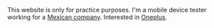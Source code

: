 This website is only for practice purposes.
I'm a mobile device tester working for a [Mexican company](http://www.motslatam.com/). Interested in [Oneplus](https://www.oneplus.com/).
